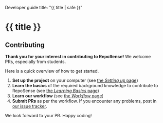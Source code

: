 <variable name="title">Developer guide</variable>
<frontmatter>
  title: "{{ title | safe }}"
</frontmatter>

<h1 class="display-3"><md>{{ title }}</md></h1>

## Contributing
<div class="lead">

**Thank you for your interest in contributing to RepoSense!** We welcome PRs, especially from students.
</div>


Here is a quick overview of how to get started.

1. **Set up the project** on your computer (see [the _Setting up_ page](settingUp.html))
1. **Learn the basics** of the required background knowledge to contribute to RepoSense (see [the _Learning Basics_ page](learningBasics.html))
1. **Learn our workflow** (see [the _Workflow_ page](workflow.html))
1. **Submit PRs** as per the workflow. If you encounter any problems, post in [our issue tracker](https://github.com/reposense/RepoSense/issues).

We look forward to your PR. Happy coding!
